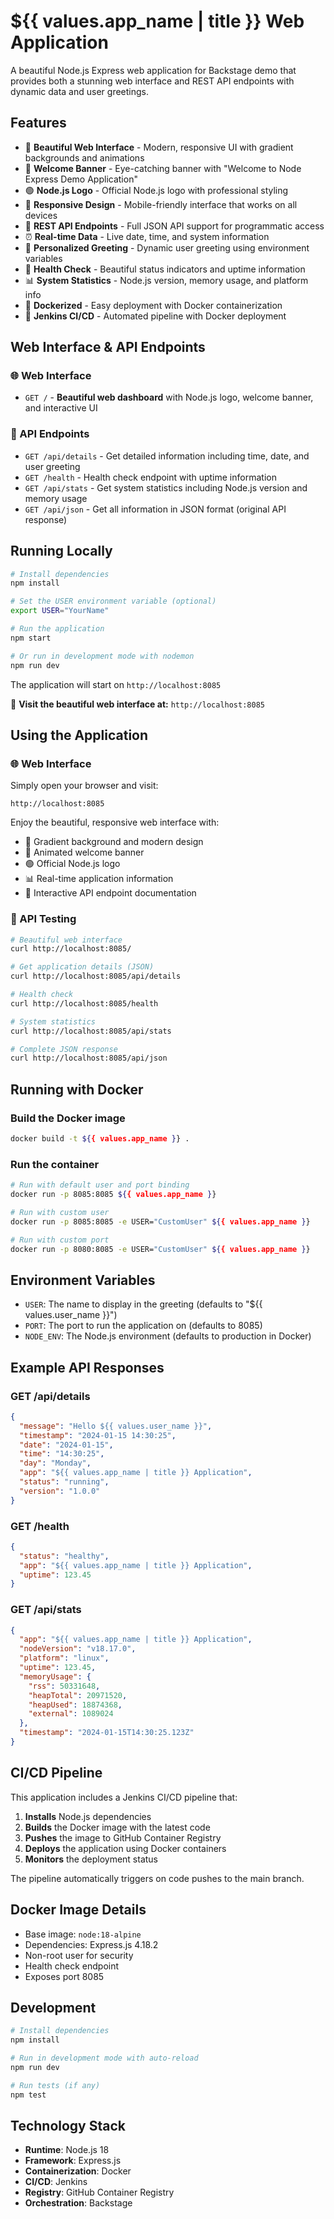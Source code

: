 # ${{ values.app_name | title }} Web Application

A beautiful Node.js Express web application for Backstage demo that provides both a stunning web interface and REST API endpoints with dynamic data and user greetings.

## Features

- 🎨 **Beautiful Web Interface** - Modern, responsive UI with gradient backgrounds and animations
- 🚀 **Welcome Banner** - Eye-catching banner with "Welcome to Node Express Demo Application"
- 🟢 **Node.js Logo** - Official Node.js logo with professional styling
- 📱 **Responsive Design** - Mobile-friendly interface that works on all devices
- 🔗 **REST API Endpoints** - Full JSON API support for programmatic access
- ⏰ **Real-time Data** - Live date, time, and system information
- 👋 **Personalized Greeting** - Dynamic user greeting using environment variables
- 💚 **Health Check** - Beautiful status indicators and uptime information
- 📊 **System Statistics** - Node.js version, memory usage, and platform info
- 🐳 **Dockerized** - Easy deployment with Docker containerization
- 🔧 **Jenkins CI/CD** - Automated pipeline with Docker deployment

## Web Interface & API Endpoints

### 🌐 Web Interface
- `GET /` - **Beautiful web dashboard** with Node.js logo, welcome banner, and interactive UI

### 🔗 API Endpoints
- `GET /api/details` - Get detailed information including time, date, and user greeting
- `GET /health` - Health check endpoint with uptime information
- `GET /api/stats` - Get system statistics including Node.js version and memory usage
- `GET /api/json` - Get all information in JSON format (original API response)

## Running Locally

```bash
# Install dependencies
npm install

# Set the USER environment variable (optional)
export USER="YourName"

# Run the application
npm start

# Or run in development mode with nodemon
npm run dev
```

The application will start on `http://localhost:8085`

🎉 **Visit the beautiful web interface at:** `http://localhost:8085`

## Using the Application

### 🌐 Web Interface
Simply open your browser and visit:
```
http://localhost:8085
```

Enjoy the beautiful, responsive web interface with:
- 🎨 Gradient background and modern design
- 🚀 Animated welcome banner  
- 🟢 Official Node.js logo
- 📊 Real-time application information
- 🔗 Interactive API endpoint documentation

### 🔗 API Testing
```bash
# Beautiful web interface
curl http://localhost:8085/

# Get application details (JSON)
curl http://localhost:8085/api/details

# Health check
curl http://localhost:8085/health

# System statistics
curl http://localhost:8085/api/stats

# Complete JSON response
curl http://localhost:8085/api/json
```

## Running with Docker

### Build the Docker image
```bash
docker build -t ${{ values.app_name }} .
```

### Run the container
```bash
# Run with default user and port binding
docker run -p 8085:8085 ${{ values.app_name }}

# Run with custom user
docker run -p 8085:8085 -e USER="CustomUser" ${{ values.app_name }}

# Run with custom port
docker run -p 8080:8085 -e USER="CustomUser" ${{ values.app_name }}
```

## Environment Variables

- `USER`: The name to display in the greeting (defaults to "${{ values.user_name }}")
- `PORT`: The port to run the application on (defaults to 8085)
- `NODE_ENV`: The Node.js environment (defaults to production in Docker)

## Example API Responses

### GET /api/details
```json
{
  "message": "Hello ${{ values.user_name }}",
  "timestamp": "2024-01-15 14:30:25",
  "date": "2024-01-15",
  "time": "14:30:25",
  "day": "Monday",
  "app": "${{ values.app_name | title }} Application",
  "status": "running",
  "version": "1.0.0"
}
```

### GET /health
```json
{
  "status": "healthy",
  "app": "${{ values.app_name | title }} Application",
  "uptime": 123.45
}
```

### GET /api/stats
```json
{
  "app": "${{ values.app_name | title }} Application",
  "nodeVersion": "v18.17.0",
  "platform": "linux",
  "uptime": 123.45,
  "memoryUsage": {
    "rss": 50331648,
    "heapTotal": 20971520,
    "heapUsed": 18874368,
    "external": 1089024
  },
  "timestamp": "2024-01-15T14:30:25.123Z"
}
```

## CI/CD Pipeline

This application includes a Jenkins CI/CD pipeline that:

1. **Installs** Node.js dependencies
2. **Builds** the Docker image with the latest code
3. **Pushes** the image to GitHub Container Registry
4. **Deploys** the application using Docker containers
5. **Monitors** the deployment status

The pipeline automatically triggers on code pushes to the main branch.

## Docker Image Details

- Base image: `node:18-alpine`
- Dependencies: Express.js 4.18.2
- Non-root user for security
- Health check endpoint
- Exposes port 8085

## Development

```bash
# Install dependencies
npm install

# Run in development mode with auto-reload
npm run dev

# Run tests (if any)
npm test
```

## Technology Stack

- **Runtime**: Node.js 18
- **Framework**: Express.js
- **Containerization**: Docker
- **CI/CD**: Jenkins
- **Registry**: GitHub Container Registry
- **Orchestration**: Backstage 